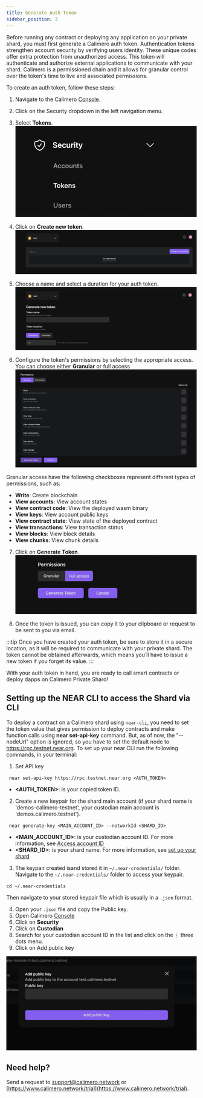 ```yaml
---
title: Generate Auth Token
sidebar_position: 3
---
```


Before running any contract or deploying any application on your private shard, you must first generate a Calimero auth token. Authentication tokens strengthen account security by verifying users identity. These unique codes offer extra protection from unauthorized access. This token will authenticate and authorize external applications to communicate with your shard. Calimero is a permissioned chain and it allows for granular control over the token's time to live and associated permissions.

To create an auth token, follow these steps:

1. Navigate to the Calimero [Console](https://app.calimero.network/dashboard).
2. Click on the Security dropdown in the left navigation menu.
3. Select **Tokens**.
![](../../static/img/security.png)

4. Click on **Create new token**.
![](../../static/img/add_token.png)

5. Choose a name and select a duration for your auth token.
![](../../static/img/token_name.png)

6. Configure the token's permissions by selecting the appropriate access. You can choose either **Granular** or full access
![](../../static/img/token_permissions.png)

Granular access have the following checkboxes represent different types of permissions, such as:

- **Write**: Create blockchain
- **View accounts**: View account states
- **View contract code**: View the deployed wasm binary
- **View keys**: View account public keys
- **View contract state**: View state of the deployed contract
- **View transactions**: View transaction status
- **View blocks**: View block details
- **View chunks**: View chunk details

7. Click on **Generate Token**.
![](../../static/img/generate_token_button.png)

8. Once the token is issued, you can copy it to your clipboard or request to be sent to you via email.

:::tip
Once you have created your auth token, be sure to store it in a secure location, as it will be required to communicate with your private shard. The token cannot be obtained afterwards, which means you’ll have to issue a new token if you forget its value.
:::

With your auth token in hand, you are ready to call smart contracts or deploy dapps on Calimero Private Shard!

## Setting up the NEAR CLI to access the Shard via CLI

To deploy a contract on a Calimero shard using `near-cli`, you need to set the token value that gives permission to deploy contracts and make function calls using **near set-api-key** command. But, as of now, the "--nodeUrl" option is ignored, so you have to set the default node to <https://rpc.testnet.near.org>. To set up your near CLI run the following commands, in your terminal:

1. Set API key

```
 near set-api-key https://rpc.testnet.near.org <AUTH_TOKEN>   
```
- **<AUTH_TOKEN>**: is your copied token ID.

2. Create a new keypair for the shard main account (if your shard name is 'demos-calimero-testnet', your custodian main account is 'demos.calimero.testnet').

```
 near generate-key <MAIN_ACCOUNT_ID> --networkId <SHARD_ID>   
```

- **<MAIN_ACCOUNT_ID>**: is your custodian account ID.  For more information, see [Access account ID](/docs/getting_started/access_account.md)
- **<SHARD_ID>**: is your shard name. For more information, see [set up your shard](/docs/getting_started/running_a_shard.md)

3. The keypair created isand stored it in  `~/.near-credentials/` folder. Navigate to the `~/.near-credentials/` folder to access your keypair.

```
cd ~/.near-credentials
```

Then navigate to your stored keypair file which is usually in a `.json` format.

4. Open your `.json` file and copy the Public key.
5. Open Calimero [Console](https://app.calimero.network/dashboard)
6. Click on **Security**
7. Click on **Custodian**
8. Search for your custodian account ID in the list and click on the  `⋮` three dots menu.
9. Click on Add public key

![](../../static/img/public_key.png)


## Need help?

Send a request to [support@calimero.network](mailto:support@calimero.network) or [https://www.calimero.network/trial](https://www.calimero.network/trial).
